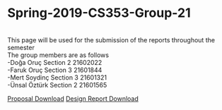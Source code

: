 # Spring-2019-CS353-Group-21
<br />This page will be used for the submission of the reports throughout the semester<br />The group members are as follows<br />-Doğa Oru&ccedil; Section 2 21602022<br />-Faruk Oru&ccedil; Section 3 21601844<br />-Mert Soydin&ccedil; Section 3 21601321<br />-&Uuml;nsal &Ouml;zt&uuml;rk Section 2 21601565</p>

[Proposal Download](https://github.com/uensalo/Spring-2019-CS353-Group-21/raw/master/proposal.pdf)
[Design Report Download](https://github.com/uensalo/Spring-2019-CS353-Group-21/raw/master/proposal.pdf)
